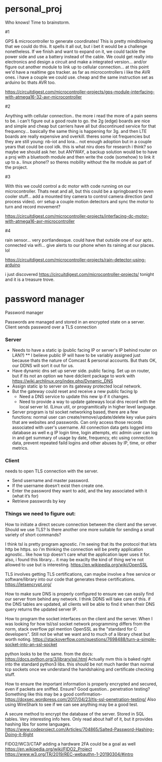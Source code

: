 # personal_proj
Who knows! Time to brainstorm.

#1

GPS & microcontroller to generate coordinates!
This is pretty mindblowing that we could do this. It spells it all out, but i bet it would be a challenge nonetheless. If we finish and want to expand on it, we could tackle the power side and use a battery instead of the cable. We could get really into electronics and design a circuit and make a integrated version... and/or figure out another module to link up to cellular connection... at this point we'd have a realtime gps tracker. as far as microcontrollers i like the AVR ones. i have a couple we could use. cheap and the same instruction set as arduino bc thats AVR too.

https://circuitdigest.com/microcontroller-projects/gps-module-interfacing-with-atmega16-32-avr-microcontroller

#2

Anything with cellular connection.. the more i read the more of a pain seems to be. i can't figure out a good route to go. the 2g (edge) boards are nice and simple and cheap but carriers have all but discontinued service for that frequency... basically the same thing is happening for 3g. and then LTE boards are really expensive and overkill. theres some iot frequencies but they are still young: nb-iot and lora... not enough adoption but in a couple years that could be cool idk. this is what niru does for research i think? so maybe we should ask her. but ANYWAY, a backup solution would be to have a proj with a bluetooth module and then write the code (somehow) to link it up to a.. linux phone!? so theres mobility without the lte module as part of the project.

#3

With this we could control a dc motor with code running on our microcontroller. Thats neat and all, but this could be a springboard to even cooler stuff... add a mounted tiny camera to control camera direction (and process video). orr setup a couple motion detectors and sync the motor to turn and record movement?

https://circuitdigest.com/microcontroller-projects/interfacing-dc-motor-with-atmega16-avr-microcontroller

#4

rain sensor... very portlandesque. could have that outside one of our apts.. connected via wifi... give alerts to our phone when its raining at our places. lol

https://circuitdigest.com/microcontroller-projects/rain-detector-using-arduino

i just discovered https://circuitdigest.com/microcontroller-projects/ tonight and it is a treasure trove.


# password manager
Password manager

Passwords are managed and stored in an encrypted state on a server. 
Client sends password over a TLS connection
### Server 
 - Needs to have a static ip (public facing IP or server's IP behind router on LAN?)
 	** I believe public IP will have to be variably assigned just because thats the nature of Comcast & personal accounts. But thats OK, our DDNS will sort it out for us.
 - Have dynamic dns set up server side. public facing.
 	Set up on router, but if its not an option we have ddclient package to work with
 	https://wiki.archlinux.org/index.php/Dynamic_DNS
 - Assign static ip to server on its gateway protected local network. 
 - But the gateway could reset and receive a new public facing Ip
    - Need a DNS service to update this new ip if it changes.
    - Need to provide a way to update gateways local dns record with the local server Id. (Linux util, or programitically in higher level language. 
 - Server program is tsl socket networking based, there are a few functions: normal user can create/remove/update/delete key value pairs that are websites and passwords. Can only access those records associated with user's username.
  	All connection data gets logged into database as well e.g IP login time, login attempts, etc
 	admin user can log in and get summary of usage by date, frequency, etc
 	using connection data, prevent repeated faild logins and other abuses by IP, time, or other metrics.
### Client
needs to open TLS connection with the server. 
  - Send username and master password. 
  - If the username doesn’t exist then create one.  
  - Enter the password they want to add, and the key associated with it (what it’s for)
  - Retrieve passwords by key

### Things we need to figure out:
How to initiate a direct secure connection between the client and the server. Should we use TLS? Is there another one more suitable for sending a small variety of short commands?

I think tsl is pretty program agnostic. i'm seeing that its the protocol that lets http be https. so i'm thinking the connection will be pretty application agnostic.. like how tcp doesn't care what the application layer uses it for. also, i found this library... it may be exaclty the kind of thing we're not allowed to use but is interesting.
https://en.wikipedia.org/wiki/OpenSSL

TLS involves getting TLS certifications, can maybe involve a free service or software/library into our code that generates these certifications. 
https://letsencrypt.org/

How to make sure DNS is properly configured to ensure we can easily find our server from behind any network. 
I think DDNS will take care of this. if the DNS tables are updated, all clients will be able to find it when their DNS query returns the updated server IP.

How to program the socket interfaces on the client and the server. 
When I was looking for how tsl/ssl socket network programming differs from the norm, stack overflow ppl mention OpenSSL as the "standard for C developers". Still not be what we want and to much of a library cheat but worth noting.
https://stackoverflow.com/questions/7698488/turn-a-simple-socket-into-an-ssl-socket

python looks to be the same. from the docs:
https://docs.python.org/3/library/ssl.html
Actually nvm this is baked right into the standard python3 libs. this should be not much harder than normal tcp sockets once we understand the handshaking and certificate checking stuff. 

How to ensure the important information is properly encrypted and secured, even if packets are sniffed. 
Ensure? Good question.. penetration testing? Something like this may be a good confirmation-
https://doxsec.wordpress.com/2017/04/23/tls-ssl-penetration-testing/
Also using WireShark to see if we can see anything may be a good test.

A secure method to encrypt the database of the server. Stored in SQL tables. 
Very interesting info here. Only read about half of it, but it provides hashing libs for
some languages.
https://www.codeproject.com/Articles/704865/Salted-Password-Hashing-Doing-it-Right

FIDO2/WC3/CTAP
adding a hardware 2FA could be a goal as well
https://en.wikipedia.org/wiki/FIDO2_Project
https://www.w3.org/TR/2019/REC-webauthn-1-20190304/#intro
